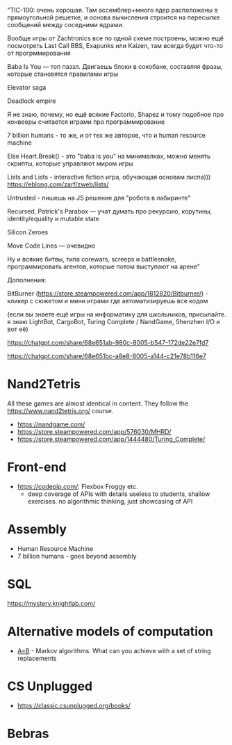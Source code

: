 "TIC-100: очень хорошая. Там ассемблер+много ядер расположены в прямоугольной решетке, и основа вычисления строится на пересылке сообщений между соседними ядрами.

Вообще игры от Zachtronics все по одной схеме построены, можно ещё посмотреть Last Call BBS, Exapunks или Kaizen, там всегда будет что-то от прогрммирования

Baba Is You — топ паззл. Двигаешь блоки в сокобане, составляя фразы, которые становятся правилами игры

Elevator saga

Deadlock empire

Я не знаю, почему, но ещё всякие Factorio, Shapez и тому подобное про конвееры считается играми про программирование

7 billion humans - то же, и от тех же авторов, что и human resource machine

Else Heart.Break() - это "baba is you" на минималках, можно менять скрипты, которые управляют миром игры

Lists and Lists - interactive fiction игра, обучающая основам лиспа)))
https://eblong.com/zarf/zweb/lists/

Untrusted - пишешь на JS решение для "робота в лабиринте"

Recursed, Patrick's Parabox — учат думать про рекурсию, корутины, identity/equality и mutable state

Silicon Zeroes

Move Code Lines — очевидно

Ну и всякие битвы, типа corewars, screeps и battlesnake, программировать агентов, которые потом выступают на арене"

Дополнения:

BitBurner (https://store.steampowered.com/app/1812820/Bitburner/) - кликер с сюжетом и мини играми где автоматизируешь все кодом

(если вы знаете ещё игры на информатику для школьников, присылайте. я знаю LightBot, CargoBot, Turing Complete / NandGame, Shenzhen I/O и вот её)






https://chatgpt.com/share/68e651ab-980c-8005-b547-172de22e7fd7

https://chatgpt.com/share/68e651bc-a8e8-8005-a144-c21e78b116e7

# Nand2Tetris

All these games are almost identical in content. They follow the https://www.nand2tetris.org/ course.

- https://nandgame.com/
- https://store.steampowered.com/app/576030/MHRD/
- https://store.steampowered.com/app/1444480/Turing_Complete/

# Front-end

- https://codepip.com/: Flexbox Froggy etc.
  - deep coverage of APIs with details useless to students, shallow exercises. no algorithmic thinking, just showcasing of API

# Assembly

- Human Resource Machine
- 7 billion humans - goes beyond assembly

# SQL

https://mystery.knightlab.com/

# Alternative models of computation

- [A=B](https://store.steampowered.com/app/1720850/AB/) - Markov algorithms. What can you achieve with a set of string replacements



# CS Unplugged

- https://classic.csunplugged.org/books/


# Bebras
